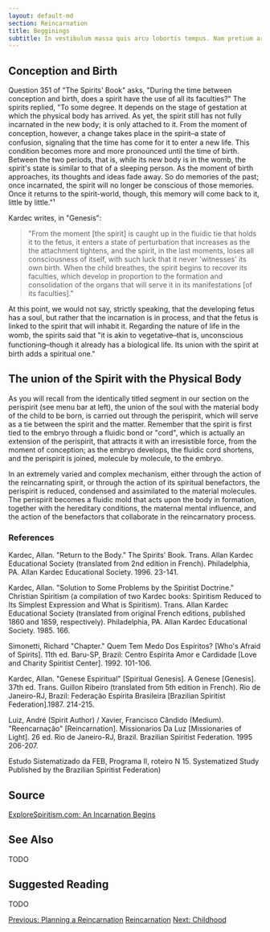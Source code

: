 ```yaml
---
layout: default-md
section: Reincarnation
title: Begginings
subtitle: In vestibulum massa quis arcu lobortis tempus. Nam pretium arcu in odio vulputate luctus.
---
```


## Conception and Birth
Question 351 of "The Spirits' Book" asks, "During the time between conception and birth, does a spirit have the use of all its faculties?"  The spirits replied, "To some degree. It depends on the stage of gestation at which the physical body has arrived.  As yet, the spirit still has not fully incarnated in the new body; it is only attached to it.  From the moment of conception, however, a change takes place in the spirit  ̶  a state of confusion, signaling that the time has come for it to enter a new life.  This condition becomes more and more pronounced until the time of birth.  Between the two periods, that is, while its new body is in the womb, the spirit's state is similar to that of a sleeping person.  As the moment of birth approaches, its thoughts and ideas fade away.  So do memories of the past; once incarnated, the spirit will no longer be conscious of those memories.  Once it returns to the spirit-world, though, this memory will come back to it, little by little."¹ 
	  	
Kardec writes, in "Genesis":

> "From the moment [the spirit] is caught up in the fluidic tie that holds it to the fetus, it enters a state of perturbation that increases as the the attachment tightens, and the spirit, in the last moments, loses all consciousness of itself, with such luck that it never 'witnesses' its own birth.  When the child breathes, the spirit begins to recover its faculties, which develop in proportion to the formation and consolidation of the organs that will serve it in its manifestations [of its faculties]." 

At this point, we would not say, strictly speaking, that the developing fetus has a soul, but rather that the incarnation is in process, and that the fetus is linked to the spirit that will inhabit it.  Regarding the nature of life in the womb, the spirits said that "it is akin to vegetative  ̶  that is, unconscious functioning  ̶  though it already has a biological life.  Its union with the spirit at birth adds a spiritual one."


## The union of the Spirit with the Physical Body
As you will recall from the identically titled segment in our section on the perispirit (see menu bar at left), the union of the soul with the material body of the child to be born, is carried out through the perispirit, which will serve as a tie between the spirit and the matter.  Remember that the spirit is first tied to the embryo through a fluidic bond or "cord", which is actually an extension of the perispirit, that attracts it with an irresistible force, from the moment of conception; as the embryo develops, the fluidic cord shortens, and the perispirit is joined, molecule by molecule, to the embryo.  

In an extremely varied and complex mechanism, either through the action of the reincarnating spirit, or through the action of its spiritual benefactors, the perispirit is reduced, condensed and assimilated to the material molecules.  The perispirit becomes a fluidic mold that acts upon the body in formation, together with the hereditary conditions, the maternal mental influence, and the action of the benefactors that collaborate in the reincarnatory process. 


### References

Kardec, Allan. "Return to the Body." The Spirits' Book.  Trans. Allan Kardec Educational Society (translated from 2nd edition in French). Philadelphia, PA. Allan Kardec Educational Society. 1996. 23-141.

Kardec, Allan. "Solution to Some Problems by the Spiritist Doctrine." Christian Spiritism (a compilation of two Kardec books: Spiritism Reduced to Its Simplest Expression and What is Spiritism).  Trans. Allan Kardec Educational Society (translated from original French editions, published 1860 and 1859, respectively). Philadelphia, PA. Allan Kardec Educational Society. 1985. 166.

Simonetti, Richard "Chapter." Quem Tem Medo Dos Espíritos? [Who's Afraid of Spirits]. 11th ed. Baru-SP, Brazil: Centro Espírita Amor e Cardidade [Love and Charity Spiritist Center]. 1992. 101-106.

Kardec, Allan. "Genese Espiritual" [Spiritual Genesis]. A Genese [Genesis]. 37th ed. Trans. Guillon Ribeiro (translated from 5th edition in French). Rio de Janeiro-RJ, Brazil: Federação Espírita Brasileira [Brazilian Spiritist Federation].1987. 214-215.

Luiz, André (Spirit Author) / Xavier, Francisco Cândido (Medium). "Reencarnação" [Reincarnation]. Missionarios Da Luz [Missionaries of Light]. 26 ed. Rio de Janeiro-RJ, Brazil. Brazilian Spiritist Federation. 1995 206-207. 

Estudo Sistematizado da FEB, Programa II, roteiro N 15.
Systematized Study Published by the Brazilian Spiritist Federation)


## Source
[ExploreSpiritism.com: An Incarnation Begins](http://www.explorespiritism.com/Philosophy_Reincarnation_Planningandbirth_Intro.htm)


## See Also
TODO


## Suggested Reading
TODO



<a href="planning" class="button">Previous: Planning a Reincarnation</a>
<a href="./" class="button special">Reincarnation</a>
<a href="childhood" class="button">Next: Childhood</a>
